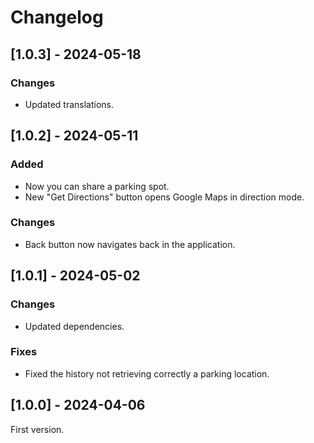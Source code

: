 # Changelog

## [1.0.3] - 2024-05-18

### Changes

- Updated translations.

## [1.0.2] - 2024-05-11

### Added

- Now you can share a parking spot.
- New "Get Directions" button opens Google Maps in direction mode.

### Changes

- Back button now navigates back in the application.

## [1.0.1] - 2024-05-02

### Changes

- Updated dependencies.

### Fixes

- Fixed the history not retrieving correctly a parking location.

## [1.0.0] - 2024-04-06

First version.
